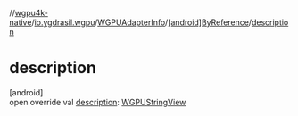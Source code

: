 //[wgpu4k-native](../../../../index.md)/[io.ygdrasil.wgpu](../../index.md)/[WGPUAdapterInfo](../index.md)/[[android]ByReference](index.md)/[description](description.md)

# description

[android]\
open override val [description](description.md): [WGPUStringView](../../-w-g-p-u-string-view/index.md)
